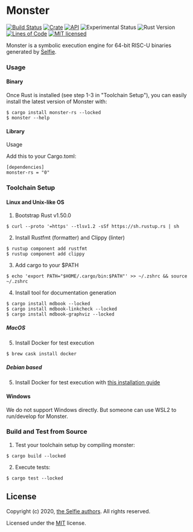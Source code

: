 # Monster

[![Build Status](https://github.com/cksystemsgroup/monster/workflows/Test/badge.svg)](https://github.com/cksystemsgroup/monster/actions)
[![Crate](https://img.shields.io/crates/v/monster-rs.svg)](https://crates.io/crates/monster-rs)
[![API](https://docs.rs/monster-rs/badge.svg)](https://docs.rs/monster-rs)
![Experimental Status](https://img.shields.io/badge/status-experimental-yellow.svg)
![Rust Version](https://img.shields.io/badge/Rust-v1.50.0-yellowgreen)
[![Lines of Code](https://tokei.rs/b1/github/cksystemsgroup/monster)](https://github.com/cksystemsgroup/monster)
[![MIT licensed](https://img.shields.io/badge/license-MIT-blue.svg)](https://github.com/cksystemsgroup/monster/blob/master/LICENSE)

Monster is a symbolic execution engine for 64-bit RISC-U binaries generated by [Selfie](https://github.com/cksystemsteaching/selfie).

### Usage

#### Binary

Once Rust is installed (see step 1-3 in "Toolchain Setup"), you can easily install the latest version of Monster with:
```
$ cargo install monster-rs --locked
$ monster --help
```

#### Library
Usage

Add this to your Cargo.toml:
```
[dependencies]
monster-rs = "0"
```

### Toolchain Setup

#### Linux and Unix-like OS
1. Bootstrap Rust v1.50.0
```
$ curl --proto '=https' --tlsv1.2 -sSf https://sh.rustup.rs | sh
```
2. Install Rustfmt (formatter) and Clippy (linter)
```
$ rustup component add rustfmt
$ rustup component add clippy
```
3. Add cargo to your $PATH
```
$ echo 'export PATH="$HOME/.cargo/bin:$PATH"' >> ~/.zshrc && source ~/.zshrc
```
4. Install tool for documentation generation
```
$ cargo install mdbook --locked
$ cargo install mdbook-linkcheck --locked
$ cargo install mdbook-graphviz --locked
```
##### MacOS
5. Install Docker for test execution
```
$ brew cask install docker
```

##### Debian based
5. Install Docker for test execution with [this installation guide](https://docs.docker.com/engine/install/debian/)

#### Windows
We do not support Windows directly. But someone can use WSL2 to run/develop for Monster.

### Build and Test from Source
1. Test your toolchain setup by compiling monster:
```
$ cargo build --locked
```
2. Execute tests:
```
$ cargo test --locked
```
## License

Copyright (c) 2020, [the Selfie authors](https://github.com/cksystemsteaching/selfie). All rights reserved.

Licensed under the [MIT](LICENSE) license.
